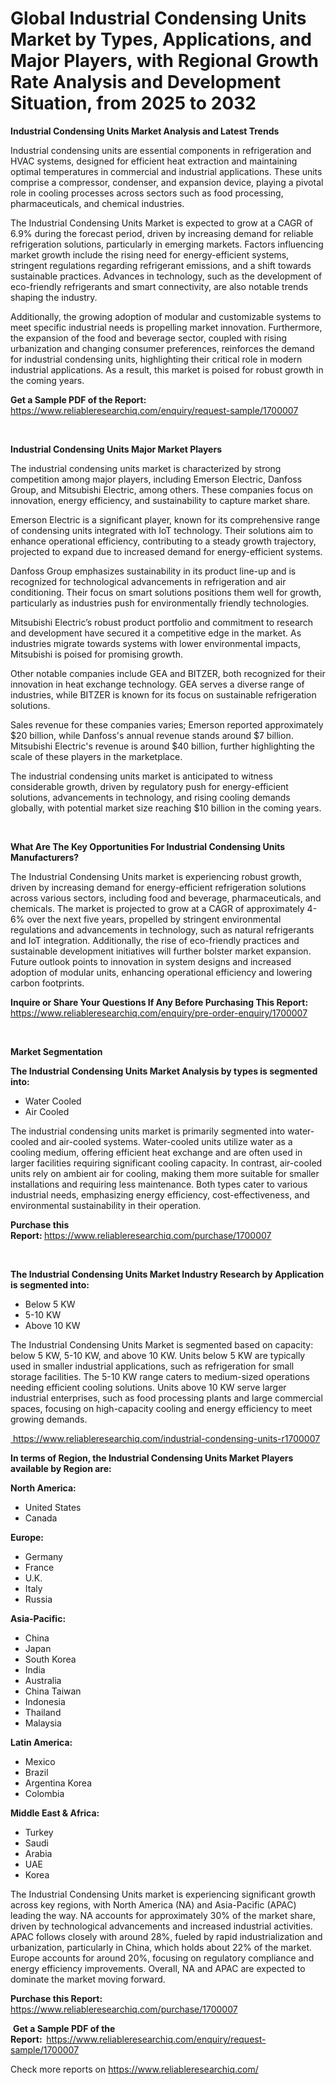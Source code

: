 <p><h1>Global Industrial Condensing Units Market by Types, Applications, and Major Players, with Regional Growth Rate Analysis and Development Situation, from 2025 to 2032</h1></p><p><strong>Industrial Condensing Units Market Analysis and Latest Trends</strong></p>
<p><p>Industrial condensing units are essential components in refrigeration and HVAC systems, designed for efficient heat extraction and maintaining optimal temperatures in commercial and industrial applications. These units comprise a compressor, condenser, and expansion device, playing a pivotal role in cooling processes across sectors such as food processing, pharmaceuticals, and chemical industries.</p><p>The Industrial Condensing Units Market is expected to grow at a CAGR of 6.9% during the forecast period, driven by increasing demand for reliable refrigeration solutions, particularly in emerging markets. Factors influencing market growth include the rising need for energy-efficient systems, stringent regulations regarding refrigerant emissions, and a shift towards sustainable practices. Advances in technology, such as the development of eco-friendly refrigerants and smart connectivity, are also notable trends shaping the industry.</p><p>Additionally, the growing adoption of modular and customizable systems to meet specific industrial needs is propelling market innovation. Furthermore, the expansion of the food and beverage sector, coupled with rising urbanization and changing consumer preferences, reinforces the demand for industrial condensing units, highlighting their critical role in modern industrial applications. As a result, this market is poised for robust growth in the coming years.</p></p>
<p><strong>Get a Sample PDF of the Report:&nbsp;</strong> <a href="https://www.reliableresearchiq.com/enquiry/request-sample/1700007?utm_campaign=2265&utm_medium=2&utm_source=Github&utm_content=ia&utm_term=10042025&utm_id=industrial-condensing-units">https://www.reliableresearchiq.com/enquiry/request-sample/1700007</a></p>
<p>&nbsp;</p>
<p><strong>Industrial Condensing Units Major Market Players</strong></p>
<p><p>The industrial condensing units market is characterized by strong competition among major players, including Emerson Electric, Danfoss Group, and Mitsubishi Electric, among others. These companies focus on innovation, energy efficiency, and sustainability to capture market share.</p><p>Emerson Electric is a significant player, known for its comprehensive range of condensing units integrated with IoT technology. Their solutions aim to enhance operational efficiency, contributing to a steady growth trajectory, projected to expand due to increased demand for energy-efficient systems.</p><p>Danfoss Group emphasizes sustainability in its product line-up and is recognized for technological advancements in refrigeration and air conditioning. Their focus on smart solutions positions them well for growth, particularly as industries push for environmentally friendly technologies.</p><p>Mitsubishi Electric’s robust product portfolio and commitment to research and development have secured it a competitive edge in the market. As industries migrate towards systems with lower environmental impacts, Mitsubishi is poised for promising growth.</p><p>Other notable companies include GEA and BITZER, both recognized for their innovation in heat exchange technology. GEA serves a diverse range of industries, while BITZER is known for its focus on sustainable refrigeration solutions. </p><p>Sales revenue for these companies varies; Emerson reported approximately $20 billion, while Danfoss's annual revenue stands around $7 billion. Mitsubishi Electric's revenue is around $40 billion, further highlighting the scale of these players in the marketplace.</p><p>The industrial condensing units market is anticipated to witness considerable growth, driven by regulatory push for energy-efficient solutions, advancements in technology, and rising cooling demands globally, with potential market size reaching $10 billion in the coming years.</p></p>
<p>&nbsp;</p>
<p><strong>What Are The Key Opportunities For Industrial Condensing Units Manufacturers?</strong></p>
<p><p>The Industrial Condensing Units market is experiencing robust growth, driven by increasing demand for energy-efficient refrigeration solutions across various sectors, including food and beverage, pharmaceuticals, and chemicals. The market is projected to grow at a CAGR of approximately 4-6% over the next five years, propelled by stringent environmental regulations and advancements in technology, such as natural refrigerants and IoT integration. Additionally, the rise of eco-friendly practices and sustainable development initiatives will further bolster market expansion. Future outlook points to innovation in system designs and increased adoption of modular units, enhancing operational efficiency and lowering carbon footprints.</p></p>
<p><strong>Inquire or Share Your Questions If Any Before Purchasing This Report:</strong> <a href="https://www.reliableresearchiq.com/enquiry/pre-order-enquiry/1700007?utm_campaign=2265&utm_medium=2&utm_source=Github&utm_content=ia&utm_term=10042025&utm_id=industrial-condensing-units">https://www.reliableresearchiq.com/enquiry/pre-order-enquiry/1700007</a></p>
<p>&nbsp;</p>
<p><strong>Market Segmentation</strong></p>
<p><strong>The Industrial Condensing Units Market Analysis by types is segmented into:</strong></p>
<p><ul><li>Water Cooled</li><li>Air Cooled</li></ul></p>
<p><p>The industrial condensing units market is primarily segmented into water-cooled and air-cooled systems. Water-cooled units utilize water as a cooling medium, offering efficient heat exchange and are often used in larger facilities requiring significant cooling capacity. In contrast, air-cooled units rely on ambient air for cooling, making them more suitable for smaller installations and requiring less maintenance. Both types cater to various industrial needs, emphasizing energy efficiency, cost-effectiveness, and environmental sustainability in their operation.</p></p>
<p><strong>Purchase this Report:&nbsp;</strong><a href="https://www.reliableresearchiq.com/purchase/1700007?utm_campaign=2265&utm_medium=2&utm_source=Github&utm_content=ia&utm_term=10042025&utm_id=industrial-condensing-units">https://www.reliableresearchiq.com/purchase/1700007</a></p>
<p>&nbsp;</p>
<p><strong>The Industrial Condensing Units Market Industry Research by Application is segmented into:</strong></p>
<p><ul><li>Below 5 KW</li><li>5-10 KW</li><li>Above 10 KW</li></ul></p>
<p><p>The Industrial Condensing Units Market is segmented based on capacity: below 5 KW, 5-10 KW, and above 10 KW. Units below 5 KW are typically used in smaller industrial applications, such as refrigeration for small storage facilities. The 5-10 KW range caters to medium-sized operations needing efficient cooling solutions. Units above 10 KW serve larger industrial enterprises, such as food processing plants and large commercial spaces, focusing on high-capacity cooling and energy efficiency to meet growing demands.</p></p>
<p><a href="https://www.reliableresearchiq.com/industrial-condensing-units-r1700007?utm_campaign=2265&utm_medium=2&utm_source=Github&utm_content=ia&utm_term=10042025&utm_id=industrial-condensing-units">&nbsp;https://www.reliableresearchiq.com/industrial-condensing-units-r1700007</a></p>
<p><strong>In terms of Region, the Industrial Condensing Units Market Players available by Region are:</strong></p>
<p>
    <p> <strong> North America: </strong>
        <ul>
            <li>United States</li>
            <li>Canada</li>
        </ul>
        </p> 
    <p> <strong> Europe: </strong>
        <ul>
            <li>Germany</li>
            <li>France</li>
            <li>U.K.</li>
            <li>Italy</li>
            <li>Russia</li>
        </ul>
        </p> 
    <p> <strong> Asia-Pacific: </strong>
        <ul>
            <li>China</li>
            <li>Japan</li>
            <li>South Korea</li>
            <li>India</li>
            <li>Australia</li>
            <li>China Taiwan</li>
            <li>Indonesia</li>
            <li>Thailand</li>
            <li>Malaysia</li>
        </ul>
        </p> 
    <p> <strong> Latin America: </strong>
        <ul>
            <li>Mexico</li>
            <li>Brazil</li>
            <li>Argentina Korea</li>
            <li>Colombia</li>
        </ul>
        </p> 
    <p> <strong> Middle East & Africa: </strong>
        <ul>
            <li>Turkey</li>
            <li>Saudi</li>
            <li>Arabia</li>
            <li>UAE</li>
            <li>Korea</li>
        </ul>
    </p>
    </p>
<p><p>The Industrial Condensing Units market is experiencing significant growth across key regions, with North America (NA) and Asia-Pacific (APAC) leading the way. NA accounts for approximately 30% of the market share, driven by technological advancements and increased industrial activities. APAC follows closely with around 28%, fueled by rapid industrialization and urbanization, particularly in China, which holds about 22% of the market. Europe accounts for around 20%, focusing on regulatory compliance and energy efficiency improvements. Overall, NA and APAC are expected to dominate the market moving forward.</p></p>
<p><strong>Purchase this Report: </strong><a href="https://www.reliableresearchiq.com/purchase/1700007?utm_campaign=2265&utm_medium=2&utm_source=Github&utm_content=ia&utm_term=10042025&utm_id=industrial-condensing-units">https://www.reliableresearchiq.com/purchase/1700007</a></p>
<p>&nbsp;<strong>Get a Sample PDF of the Report:&nbsp;&nbsp;</strong><a href="https://www.reliableresearchiq.com/enquiry/request-sample/1700007?utm_campaign=2265&utm_medium=2&utm_source=Github&utm_content=ia&utm_term=10042025&utm_id=industrial-condensing-units">https://www.reliableresearchiq.com/enquiry/request-sample/1700007</a></p>
<p><strong></strong></p>
<p>Check more reports on <a href="https://www.reliableresearchiq.com/?utm_campaign=2265&utm_medium=2&utm_source=Github&utm_content=ia&utm_term=10042025&utm_id=industrial-condensing-units">https://www.reliableresearchiq.com/</a></p>